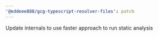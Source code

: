 ```yaml
---
'@eddeee888/gcg-typescript-resolver-files': patch
---
```


Update internals to use faster approach to run static analysis
